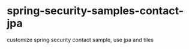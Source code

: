 spring-security-samples-contact-jpa
===================================

customize spring security contact sample, use jpa and tiles
